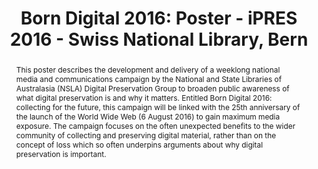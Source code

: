 ---
abstract: 'This poster describes the development and delivery of a weeklong national
  media and communications campaign by the National and State Libraries of Australasia
  (NSLA) Digital Preservation Group to broaden public awareness of what digital preservation
  is and why it matters. Entitled Born Digital 2016: collecting for the future, this
  campaign will be linked with the 25th anniversary of the launch of the World Wide
  Web (6 August 2016) to gain maximum media exposure. The campaign focuses on the
  often unexpected benefits to the wider community of collecting and preserving digital
  material, rather than on the concept of loss which so often underpins arguments
  about why digital preservation is important.'
creators:
- Slade, Sarah
date: null
document_url: https://services.phaidra.univie.ac.at/api/object/o:503161/download
grand_parent: iPRES
institutions: []
keywords: []
landing_page_url: https://phaidra.univie.ac.at/o:503161
language: eng
layout: publication
license: CC BY-NC-SA 3.0 AT
notes_url: null
parent: iPRES 2016
presentation_url: null
size: 48560
source_name: iPRES
title: 'Born Digital 2016: Poster - iPRES 2016 - Swiss National Library, Bern'
type: poster
year: 2016
---